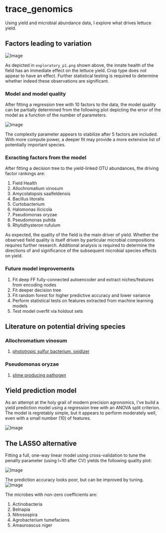 # trace_genomics
Using yield and microbial abundance data, I explore what drives lettuce yield.

## Factors leading to variation
![Image](https://raw.githubusercontent.com/ekalosak/trace_genomics/master/exploratory_p1.png)

As depicted in `exploratory_p1.png` shown above, the innate health of the field
has an immediate effect on the lettuce yield. Crop type does not appear to have
an effect. Further statistical testing is required to determine whether indeed
these observations are significant.

### Model and model quality
After fitting a regression tree with 10 factors to the data, the model quality
can be partially determined from the following plot depicting the error of the
model as a function of the number of parameters.

![Image](https://raw.githubusercontent.com/ekalosak/trace_genomics/master/explanatory_quality_dt.png)

The complexity parameter appears to stabilize after 5 factors are included. With
more compute power, a deeper fit may provide a more extensive list of
potentially important species.

### Exracting factors from the model

After fitting a decision tree to the yield-linked OTU abundances, the driving
factor rankings are:
1. Field Health
2. Allochromatium vinosum
3. Amycolatopsis saalfeldensis
4. Bacillus litoralis
5. Curtobacterium
6. Halomonas ilicicola
7. Pseudomonas oryzae
8. Pseudomonas putida
9. Rhytidhysteron rufulum

As expected, the quality of the field is the main driver of yield. Whether the
observed field quality is itself driven by particular microbial compositions
requires further research. Additional analysis is required to determine the
directions of and significance of the subsequent microbial species effects on
yield.

### Future model improvements
1. Fit deep FF fully-connected autoencoder and extract niches/features from
   encoding nodes
2. Fit deeper decision tree
3. Fit random forest for higher predictive accuracy and lower variance
4. Perform statistical tests on features extracted from machine learning models
5. Test model overfit via holdout sets

## Literature on potential driving species

### Allochromatium vinosum
1. [phototropic sulfur bacterium, oxidizer](https://doi.org/10.1111/j.1365-2958.2006.05408.x)

### Pseudomonas oryzae
1. [slime producing pathogen](http://dx.doi.org/10.20546/ijcmas.2017.603.117)

## Yield prediction model
As an attempt at the holy grail of modern precision agronomics, I've build a
yield prediction model using a regression tree with an ANOVA split criterion.
The model is regretably simple, but it appears to perform moderately well, even
with a small number (10) of features.

![Image](https://raw.githubusercontent.com/ekalosak/trace_genomics/master/prediction_accuracy.png)

## The LASSO alternative
Fitting a full, one-way linear model using cross-validation to tune the penalty
parameter (using l=10 after CV) yields the following quality plot:

![Image](https://raw.githubusercontent.com/ekalosak/trace_genomics/master/lasso_quality.png)

The prediction accuracy looks poor, but can be improved by tuning.
![Image](https://raw.githubusercontent.com/ekalosak/trace_genomics/master/lasso_pred.png)

The microbes with non-zero coefficients are:
1. Actinobacteria
2. Belnapia
3. Nitrosospira
4. Agrobacterium tumefaciens
5. Amauroascus niger
